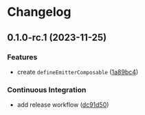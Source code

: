# Changelog

## 0.1.0-rc.1 (2023-11-25)


### Features

* create `defineEmitterComposable` ([1a89bc4](https://github.com/MuXiu1997/define-emitter-composable/commit/1a89bc4977ffae97fedd3378b6ef20f681181e77))


### Continuous Integration

* add release workflow ([dc91d50](https://github.com/MuXiu1997/define-emitter-composable/commit/dc91d50b7cc8e8e4937a2888f7cabb276b591e8b))

